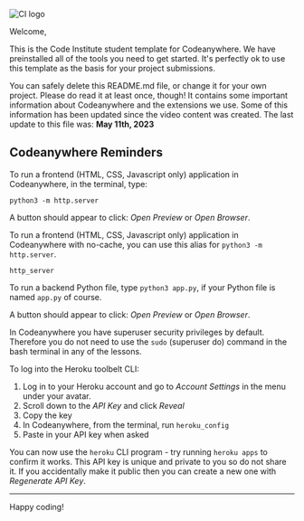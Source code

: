 ![CI logo](https://codeinstitute.s3.amazonaws.com/fullstack/ci_logo_small.png)

Welcome,

This is the Code Institute student template for Codeanywhere. We have preinstalled all of the tools you need to get started. It's perfectly ok to use this template as the basis for your project submissions.

You can safely delete this README.md file, or change it for your own project. Please do read it at least once, though! It contains some important information about Codeanywhere and the extensions we use. Some of this information has been updated since the video content was created. The last update to this file was: **May 11th, 2023**

## Codeanywhere Reminders

To run a frontend (HTML, CSS, Javascript only) application in Codeanywhere, in the terminal, type:

`python3 -m http.server`

A button should appear to click: _Open Preview_ or _Open Browser_.

To run a frontend (HTML, CSS, Javascript only) application in Codeanywhere with no-cache, you can use this alias for `python3 -m http.server`.

`http_server`

To run a backend Python file, type `python3 app.py`, if your Python file is named `app.py` of course.

A button should appear to click: _Open Preview_ or _Open Browser_.

In Codeanywhere you have superuser security privileges by default. Therefore you do not need to use the `sudo` (superuser do) command in the bash terminal in any of the lessons.

To log into the Heroku toolbelt CLI:

1. Log in to your Heroku account and go to _Account Settings_ in the menu under your avatar.
2. Scroll down to the _API Key_ and click _Reveal_
3. Copy the key
4. In Codeanywhere, from the terminal, run `heroku_config`
5. Paste in your API key when asked

You can now use the `heroku` CLI program - try running `heroku apps` to confirm it works. This API key is unique and private to you so do not share it. If you accidentally make it public then you can create a new one with _Regenerate API Key_.

---

Happy coding!
 <i class="fa fa-star{% if product.review.user < 0.5 %}-o{% elif product.review.user >= 0.5 and product.review.user < 1 %}-half-o {% endif %}" aria-hidden="true"></i>
                            <i class="fa fa-star{% if product.review.user< 1.5 %}-o{% elif product.review.user >= 1.5 and product.review.user < 2 %}-half-o {% endif %}" aria-hidden="true"></i>
                            <i class="fa fa-star{% if product.review.user < 2.5 %}-o{% elif product.review.user >= 2.5 and product.review.user < 3 %}-half-o {% endif %}" aria-hidden="true"></i>
                            <i class="fa fa-star{% if product.review.user < 3.5 %}-o{% elif product.review.user >= 3.5 and product.review.user < 4 %}-half-o {% endif %}" aria-hidden="true"></i>
                            <i class="fa fa-star{% if product.review.user < 4.5 %}-o{% elif product.review.user >= 4.5 and product.review.user < 5 %}-half-o {% endif %}" aria-hidden="true"></i>